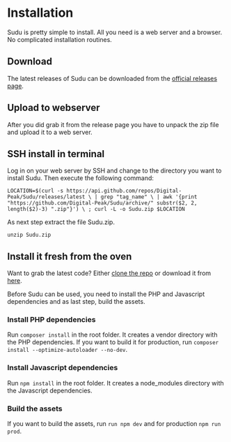 # Installation
Sudu is pretty simple to install. All you need is a web server and a browser. No complicated installation routines.

## Download
The latest releases of Sudu can be downloaded from the [official releases page](https://github.com/Digital-Peak/Sudu/releases/latest).

## Upload to webserver
After you did grab it from the release page you have to unpack the zip file and upload it to a web server.

## SSH install in terminal
Log in on your web server by SSH and change to the directory you want to install Sudu. Then execute the following command:

`LOCATION=$(curl -s https://api.github.com/repos/Digital-Peak/Sudu/releases/latest \
| grep "tag_name" \
| awk '{print "https://github.com/Digital-Peak/Sudu/archive/" substr($2, 2, length($2)-3) ".zip"}') \
; curl -L -o Sudu.zip $LOCATION`

As next step extract the file Sudu.zip.

`unzip Sudu.zip`

## Install it fresh from the oven
Want to grab the latest code? Either [clone the repo](https://github.com/Digital-Peak/Sudu.git) or download it from [here](https://github.com/Digital-Peak/Sudu/archive/refs/heads/main.zip).

Before Sudu can be used, you need to install the PHP and Javascript dependencies and as last step, build the assets.

### Install PHP dependencies
Run `composer install` in the root folder. It creates a vendor directory with the PHP dependencies. If you want to build it for production, run `composer install --optimize-autoloader --no-dev`.

### Install Javascript dependencies
Run `npm install` in the root folder. It creates a node_modules directory with the Javascript dependencies.

### Build the assets
If you want to build the assets, run `run npm dev` and for production `npm run prod`.

